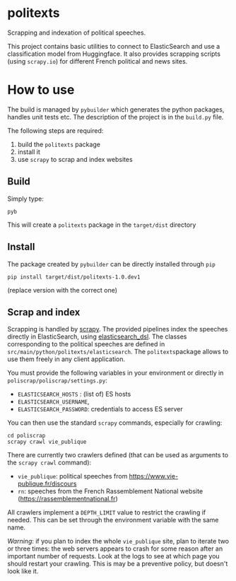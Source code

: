 # politexts

Scrapping and indexation of political speeches.

This project contains basic utilities to connect to ElasticSearch and use 
a classification model from Huggingface. It also provides scrapping scripts
(using `scrapy.io`) for different French political and news sites.

# How to use

The build is managed by `pybuilder` which generates the python packages, handles 
unit tests etc. The description of the project is in the `build.py` file.

The following steps are required:

1. build the `politexts` package
2. install it
3. use `scrapy` to scrap and index websites

## Build

Simply type:

```shell
pyb
```

This will create a `politexts` package in the `target/dist` directory

## Install

The package created by `pybuilder` can be directly installed through `pip`

```shell
pip install target/dist/politexts-1.0.dev1
```

(replace version with the correct one)

## Scrap and index

Scrapping is handled by [scrapy](https://scrapy.org). The provided pipelines index the speeches directly in ElasticSearch, using [elasticsearch_dsl](https://elasticsearch-dsl.readthedocs.io/en/latest/). The classes corresponding to the political speeches are defined in `src/main/python/politexts/elasticsearch`. The `politexts`package allows to use them freely in any client application.

You must provide the following variables in your environment or directly in `poliscrap/poliscrap/settings.py`:

- `ELASTICSEARCH_HOSTS` : (list of) ES hosts
- `ELASTICSEARCH_USERNAME`,
- `ELASTICSEARCH_PASSWORD`: credentials to access ES server

You can then use the standard `scrapy` commands, especially for crawling:

```shell
cd poliscrap
scrapy crawl vie_publique
```

There are currently two crawlers defined (that can be used as arguments to the `scrapy crawl` command):

* `vie_publique`: political speeches from https://www.vie-publique.fr/discours
* `rn`: speeches from the French Rassemblement National website (https://rassemblementnational.fr)

All crawlers implement a `DEPTH_LIMIT` value to restrict the crawling if needed. This can be set through the environment variable with the same name.

_Warning_: if you plan to index the whole `vie_publique` site, plan to iterate two or three times: the web servers appears to crash for some reason after an important number of requests. Look at the logs to see at which page you should restart your crawling. This is may be a preventive policy, but doesn't look like it. 
